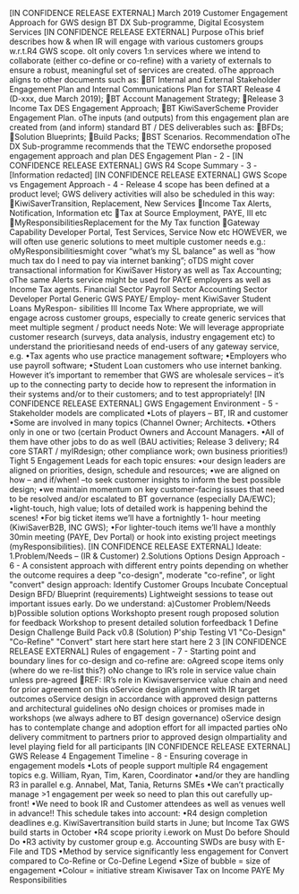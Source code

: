 \[IN CONFIDENCE RELEASE EXTERNAL\] March 2019 Customer Engagement Approach for GWS design BT DX Sub-programme, Digital Ecosystem Services \[IN CONFIDENCE RELEASE EXTERNAL\] Purpose oThis brief describes how & when IR will engage with various customers groups w.r.t.R4 GWS scope. oIt only covers 1:n services where we intend to collaborate (either co-define or co-refine) with a variety of externals to ensure a robust, meaningful set of services are created. oThe approach aligns to other documents such as: BT Internal and External Stakeholder Engagement Plan and Internal Communications Plan for START Release 4 (D-xxx, due March 2019); BT Account Management Strategy; Release 3 Income Tax DES Engagement Approach; BT KiwiSaverScheme Provider Engagement Plan. oThe inputs (and outputs) from this engagement plan are created from (and inform) standard BT / DES deliverables such as: BFDs; Solution Blueprints; Build Packs; BST Scenarios. Recommendation oThe DX Sub-programme recommends that the TEWC endorsethe proposed engagement approach and plan DES Engagement Plan - 2 - \[IN CONFIDENCE RELEASE EXTERNAL\] GWS R4 Scope Summary - 3 - \[Information redacted\] \[IN CONFIDENCE RELEASE EXTERNAL\] GWS Scope vs Engagement Approach - 4 - Release 4 scope has been defined at a product level; GWS delivery activities will also be scheduled in this way: KiwiSaverTransition, Replacement, New Services Income Tax Alerts, Notification, Information etc Tax at Source Employment, PAYE, III etc MyResponsibilitiesReplacement for the My Tax function Gateway Capability Developer Portal, Test Services, Service Now etc HOWEVER, we will often use generic solutions to meet multiple customer needs e.g.: oMyResponsibilitiesmight cover “what’s my SL balance” as well as “how much tax do I need to pay via internet banking”; oTDS might cover transactional information for KiwiSaver History as well as Tax Accounting; oThe same Alerts service might be used for PAYE employers as well as Income Tax agents. Financial Sector Payroll Sector Accounting Sector Developer Portal Generic GWS PAYE/ Employ- ment KiwiSaver Student Loans MyRespon- sibilities III Income Tax Where appropriate, we will engage across customer groups, especially to create generic services that meet multiple segment / product needs Note: We will leverage appropriate customer research (surveys, data analysis, industry engagement etc) to understand the prioritiesand needs of end-users of any gateway service, e.g. •Tax agents who use practice management software; •Employers who use payroll software; •Student Loan customers who use internet banking. However it’s important to remember that GWS are wholesale services – it’s up to the connecting party to decide how to represent the information in their systems and/or to their customers; and to test appropriately! \[IN CONFIDENCE RELEASE EXTERNAL\] GWS Engagement Environment - 5 - Stakeholder models are complicated •Lots of players – BT, IR and customer •Some are involved in many topics (Channel Owner; Architects. •Others only in one or two (certain Product Owners and Account Managers. •All of them have other jobs to do as well (BAU activities; Release 3 delivery; R4 core START / myIRdesign; other compliance work; own business priorities!) Tight 5 Engagement Leads for each topic ensures: •our design leaders are aligned on priorities, design, schedule and resources; •we are aligned on how – and if/when! –to seek customer insights to inform the best possible design; •we maintain momentum on key customer-facing issues that need to be resolved and/or escalated to BT governance (especially DA/EWC); •light-touch, high value; lots of detailed work is happening behind the scenes! •For big ticket items we’ll have a fortnightly 1- hour meeting (KiwiSaverB2B, INC GWS); •For lighter-touch items we’ll have a monthly 30min meeting (PAYE, Dev Portal) or hook into existing project meetings (myResponsibilities). \[IN CONFIDENCE RELEASE EXTERNAL\] Ideate: 1.Problem/Needs – (IR & Customer) 2.Solutions Options Design Approach - 6 - A consistent approach with different entry points depending on whether the outcome requires a deep "co-design", moderate "co-refine", or light "convert" design approach: Identify Customer Groups Incubate Conceptual Design BFD/ Blueprint (requirements) Lightweight sessions to tease out important issues early. Do we understand: a)Customer Problem/Needs b)Possible solution options Workshopto present rough proposed solution for feedback Workshop to present detailed solution forfeedback 1 Define Design Challenge Build Pack v0.8 (Solution) P'ship Testing V1 "Co-Design" "Co-Refine" "Convert" start here start here start here 2 3 \[IN CONFIDENCE RELEASE EXTERNAL\] Rules of engagement - 7 - Starting point and boundary lines for co-design and co-refine are: oAgreed scope items only (where do we re-list this?) oNo change to IR’s role in service value chain unless pre-agreed REF: IR’s role in Kiwisaverservice value chain and need for prior agreement on this oService design alignment with IR target outcomes oService design in accordance with approved design patterns and architectural guidelines oNo design choices or promises made in workshops (we always adhere to BT design governance) oService design has to contemplate change and adoption effort for all impacted parties oNo delivery commitment to partners prior to approved design oImpartiality and level playing field for all participants \[IN CONFIDENCE RELEASE EXTERNAL\] GWS Release 4 Engagement Timeline - 8 - Ensuring coverage in engagement models •Lots of people support multiple R4 engagement topics e.g. William, Ryan, Tim, Karen, Coordinator •and/or they are handling R3 in parallel e.g. Annabel, Mat, Tania, Returns SMEs •We can’t practically manage >1 engagement per week so need to plan this out carefully up-front! •We need to book IR and Customer attendees as well as venues well in advance!! This schedule takes into account: •R4 design completion deadlines e.g. KiwiSavertransition build starts in June; but Income Tax GWS build starts in October •R4 scope priority i.ework on Must Do before Should Do •R3 activity by customer group e.g. Accounting SWDs are busy with E-File and TDS •Method by service significantly less engagement for Convert compared to Co-Refine or Co-Define Legend •Size of bubble = size of engagement •Colour = initiative stream Kiwisaver Tax on Income PAYE My Responsibilities